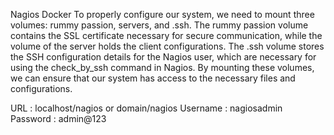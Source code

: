 Nagios Docker 
To properly configure our system, we need to mount three volumes: rummy passion, servers, and .ssh. The rummy passion volume contains the SSL certificate necessary for secure communication, while the volume of the server holds the client configurations. The .ssh volume stores the SSH configuration details for the Nagios user, which are necessary for using the check_by_ssh command in Nagios. By mounting these volumes, we can ensure that our system has access to the necessary files and configurations.




URL : localhost/nagios or domain/nagios
Username : nagiosadmin
Password : admin@123